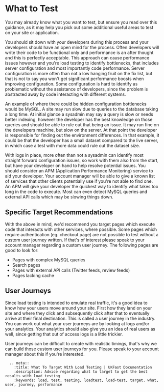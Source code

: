 # What to Test

You may already know what you want to test, but ensure you read over this guidance,
as it may help you pick out some additional useful areas to test on your site or
application.

You should sit down with your developers during this process and your developers
should have an open mind for the process. Often developers will write their code to
be functional only and performance is an after thought and this is perfectly
acceptable. This approach can cause performance issues however and you're load testing
to identify bottlenecks, that includes server configuration and most importantly
code performance. Server configuration is more often than not a low hanging fruit on
the fix list, but that is not to say you won't get significant performance boosts
when improving configuration. Some configuration is hard to identify as problematic
without the assistance of developers, since the problem is abstracted away by
code interacting with different systems.

An example of where there could be hidden configuration bottlenecks would be MySQL.
A site may run slow due to queries to the database taking a long time. At initial
glance a sysadmin may say a query is slow or needs better indexing, however the
developer has the best knowledge on those queries and should be able to rule out
that being an issue. It may run fine on the developers machine, but slow on the server.
At that point the developer is responsible for finding out the environment differences.
In that example, it could be that the developer has a small dataset compared to the
live server, in which case a test with more data could rule out the dataset size.

With logs in place, more often than not a sysadmin can identify most straight
forward configuration issues, so work with them also from the start, but have
your developer on hand to help resolve potential issues. You should consider
an APM (Application Performance Monitoring) service to aid your developer. Your
account manager will be able to give a known list of services that other clients
potentially use if you're not able to find one. An APM will give your developer
the quickest way to identify what takes too long in the code to execute. Most can
even detect MySQL queries and external API calls which may be slowing things down.

## Specific Target Recommendations

With the above in mind, we'd recommend you target pages which execute code that
interacts with other services, where possible. Some pages which require
authentication (eg. checkout page) are not possible to test without a custom user
journey written. If that's of interest please speak to your account manager 
regarding a custom user journey. The following pages are good to look for:

- Pages with complex MySQL queries
- Search pages
- Pages with external API calls (Twitter feeds, review feeds)
- Pages lacking cache

## User Journeys

Since load testing is intended to emulate real traffic, it's a good idea to know
how your users move around your site. First how they land on your site and where
they click and subsequently click after that to eventually arrive at their final
destination. This is called a user journey in the industry. You can work out
what your user journeys are by looking at logs and/or your analytics. Your
analytics should also give you an idea of real users as well, since getting that
out of access logs is a little trickier.

User journeys can be difficult to create with realistic timings, that's why we
can build those custom user journeys for you. Please speak to your account manager
about this if you're interested.


```eval_rst
  .. meta::
    :title: What To Target With Load Testing | UKFast Documentation
    :description: Advice regarding what to target to get the best results with load testing
    :keywords: load, test, testing, loadtest, load-test, target, what, user, journey, performance
```
